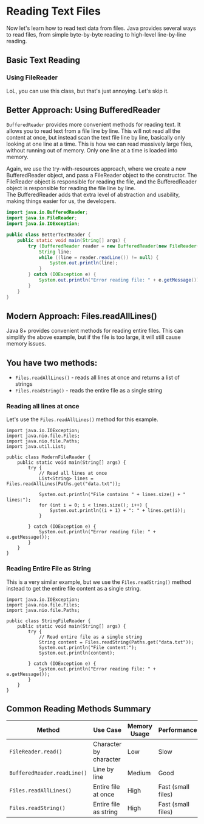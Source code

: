 # Reading Text Files

Now let's learn how to read text data from files. Java provides several ways to read files, from simple byte-by-byte reading to high-level line-by-line reading.

## Basic Text Reading

### Using FileReader

LoL, you can use this class, but that's just annoying. Let's skip it.

## Better Approach: Using BufferedReader

`BufferedReader` provides more convenient methods for reading text. It allows you to read text from a file line by line.
This will not read all the content at once, but instead scan the text file line by line, basically only looking at one line at a time. This is how we can read massively large files, without running out of memory. Only one line at a time is loaded into memory.

Again, we use the try-with-resources approach, where we create a new BufferedReader object, and pass a FileReader object to the constructor. The FileReader object is responsible for reading the file, and the BufferedReader object is responsible for reading the file line by line.\
The BufferedReader adds that extra level of abstraction and usability, making things easier for us, the developers.

```java
import java.io.BufferedReader;
import java.io.FileReader;
import java.io.IOException;

public class BetterTextReader {
    public static void main(String[] args) {
        try (BufferedReader reader = new BufferedReader(new FileReader("data.txt"))) {
            String line;
            while ((line = reader.readLine()) != null) {
                System.out.println(line);
            }
        } catch (IOException e) {
            System.out.println("Error reading file: " + e.getMessage());
        }
    }
}
```

## Modern Approach: Files.readAllLines()

Java 8+ provides convenient methods for reading entire files. This can simplify the above example, but if the file is too large, it will still cause memory issues.

You have two methods:
- 
- `Files.readAllLines()` - reads all lines at once and returns a list of strings
- `Files.readString()` - reads the entire file as a single string


### Reading all lines at once

Let's use the `Files.readAllLines()` method for this example.

```java{10}
import java.io.IOException;
import java.nio.file.Files;
import java.nio.file.Paths;
import java.util.List;

public class ModernFileReader {
    public static void main(String[] args) {
        try {
            // Read all lines at once
            List<String> lines = Files.readAllLines(Paths.get("data.txt"));
            
            System.out.println("File contains " + lines.size() + " lines:");
            for (int i = 0; i < lines.size(); i++) {
                System.out.println((i + 1) + ": " + lines.get(i));
            }
            
        } catch (IOException e) {
            System.out.println("Error reading file: " + e.getMessage());
        }
    }
}
```

### Reading Entire File as String

This is a very similar example, but we use the `Files.readString()` method instead to get the entire file content as a single string.

```java{9}
import java.io.IOException;
import java.nio.file.Files;
import java.nio.file.Paths;

public class StringFileReader {
    public static void main(String[] args) {
        try {
            // Read entire file as a single string
            String content = Files.readString(Paths.get("data.txt"));
            System.out.println("File content:");
            System.out.println(content);
             
        } catch (IOException e) {
            System.out.println("Error reading file: " + e.getMessage());
        }
    }
}
```



## Common Reading Methods Summary

| Method | Use Case | Memory Usage | Performance |
|--------|----------|--------------|-------------|
| `FileReader.read()` | Character by character | Low | Slow |
| `BufferedReader.readLine()` | Line by line | Medium | Good |
| `Files.readAllLines()` | Entire file at once | High | Fast (small files) |
| `Files.readString()` | Entire file as string | High | Fast (small files) |

